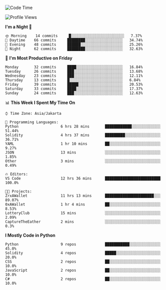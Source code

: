 <!--START_SECTION:waka-->
![Code Time](http://img.shields.io/badge/Code%20Time-991%20hrs%2049%20mins-blue)

![Profile Views](http://img.shields.io/badge/Profile%20Views-4-blue)

**I'm a Night 🦉** 

```text
🌞 Morning    14 commits     █░░░░░░░░░░░░░░░░░░░░░░░░   7.37% 
🌆 Daytime    66 commits     ████████░░░░░░░░░░░░░░░░░   34.74% 
🌃 Evening    48 commits     ██████░░░░░░░░░░░░░░░░░░░   25.26% 
🌙 Night      62 commits     ████████░░░░░░░░░░░░░░░░░   32.63%

```
📅 **I'm Most Productive on Friday** 

```text
Monday       32 commits     ████░░░░░░░░░░░░░░░░░░░░░   16.84% 
Tuesday      26 commits     ███░░░░░░░░░░░░░░░░░░░░░░   13.68% 
Wednesday    23 commits     ███░░░░░░░░░░░░░░░░░░░░░░   12.11% 
Thursday     13 commits     █░░░░░░░░░░░░░░░░░░░░░░░░   6.84% 
Friday       39 commits     █████░░░░░░░░░░░░░░░░░░░░   20.53% 
Saturday     33 commits     ████░░░░░░░░░░░░░░░░░░░░░   17.37% 
Sunday       24 commits     ███░░░░░░░░░░░░░░░░░░░░░░   12.63%

```


📊 **This Week I Spent My Time On** 

```text
⌚︎ Time Zone: Asia/Jakarta

💬 Programming Languages: 
Python                   6 hrs 28 mins       ████████████░░░░░░░░░░░░░   51.44% 
Solidity                 4 hrs 37 mins       █████████░░░░░░░░░░░░░░░░   36.71% 
YAML                     1 hr 10 mins        ██░░░░░░░░░░░░░░░░░░░░░░░   9.27% 
JSON                     13 mins             ░░░░░░░░░░░░░░░░░░░░░░░░░   1.85% 
Other                    3 mins              ░░░░░░░░░░░░░░░░░░░░░░░░░   0.49%

🔥 Editors: 
VS Code                  12 hrs 36 mins      █████████████████████████   100.0%

🐱‍💻 Projects: 
ZrxAWallet               11 hrs 13 mins      ██████████████████████░░░   89.07% 
0xAWallet                1 hr 4 mins         ██░░░░░░░░░░░░░░░░░░░░░░░   8.53% 
LotteryClub              15 mins             ░░░░░░░░░░░░░░░░░░░░░░░░░   2.09% 
CaptureTheEather         2 mins              ░░░░░░░░░░░░░░░░░░░░░░░░░   0.3%

```

**I Mostly Code in Python** 

```text
Python                   9 repos             ███████████░░░░░░░░░░░░░░   45.0% 
Solidity                 4 repos             █████░░░░░░░░░░░░░░░░░░░░   20.0% 
CSS                      2 repos             ██░░░░░░░░░░░░░░░░░░░░░░░   10.0% 
JavaScript               2 repos             ██░░░░░░░░░░░░░░░░░░░░░░░   10.0% 
C#                       2 repos             ██░░░░░░░░░░░░░░░░░░░░░░░   10.0%

```



<!--END_SECTION:waka-->
